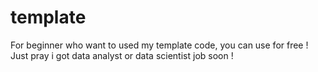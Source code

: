 # template

For beginner who want to used my template code, you can use for free ! Just pray i got data analyst or data scientist job soon !

